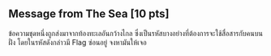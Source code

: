 ## Message from The Sea [10 pts]

ข้อความชุดหนึ่งถูกส่งมาจากท้องทะเลอันกว้างไกล ซึ่งเป็นรหัสบางอย่างที่ต้องการจะใช้สื่อสารกับคนบนฝั่ง โดยในรหัสดังกล่าวมี Flag ซ่อนอยู่ จงหามันให้เจอ
